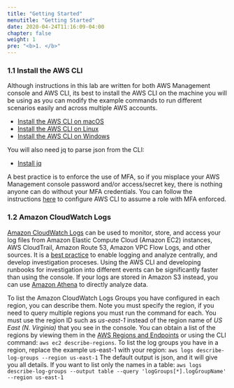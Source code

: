 ```yaml
---
title: "Getting Started"
menutitle: "Getting Started"
date: 2020-04-24T11:16:09-04:00
chapter: false
weight: 1
pre: "<b>1. </b>"
---
```


### 1.1 Install the AWS CLI

Although instructions in this lab are written for both AWS Management console and AWS CLI, its best to install the AWS CLI on the machine you will be using as you can modify the example commands to run different scenarios easily and across multiple AWS accounts.

* [Install the AWS CLI on macOS](https://docs.aws.amazon.com/cli/latest/userguide/install-macos.html)
* [Install the AWS CLI on Linux](https://docs.aws.amazon.com/cli/latest/userguide/install-linux.html)
* [Install the AWS CLI on Windows](https://docs.aws.amazon.com/cli/latest/userguide/install-windows.html)

You will also need jq to parse json from the CLI:
* [Install jq ](https://stedolan.github.io/jq/download/)

A best practice is to enforce the use of MFA, so if you misplace your AWS Management console password and/or access/secret key, there is nothing anyone can do without your MFA credentials. You can follow the instructions [here](https://docs.aws.amazon.com/cli/latest/userguide/cli-configure-role.html) to configure AWS CLI to assume a role with MFA enforced.

### 1.2 Amazon CloudWatch Logs

[Amazon CloudWatch Logs](https://docs.aws.amazon.com/AmazonCloudWatch/latest/logs/WhatIsCloudWatchLogs.html) can be used to monitor, store, and access your log files from Amazon Elastic Compute Cloud (Amazon EC2) instances, AWS CloudTrail, Amazon Route 53, Amazon VPC Flow Logs, and other sources. It is a [best practice](https://wa.aws.amazon.com/wat.question.SEC_4.en.html) to enable logging and analyze centrally, and develop investigation proceses. Using the AWS CLI and developing runbooks for investigation into different events can be significantly faster than using the console. If your logs are stored in Amazon S3 instead, you can use [Amazon Athena](https://docs.aws.amazon.com/athena/latest/ug/what-is.html) to directly analyze data.

To list the Amazon CloudWatch Logs Groups you have configured in each region, you can describe them. Note you must specify the region, if you need to query multiple regions you must run the command for each. You must use the region ID such as *us-east-1* instead of the region name of *US East (N. Virginia)* that you see in the console. You can obtain a list of the regions by viewing them in the [AWS Regions and Endpoints](https://docs.aws.amazon.com/general/latest/gr/rande.html) or using the CLI command: `aws ec2 describe-regions`.
To list the log groups you have in a region, replace the example us-east-1 with your region:
`aws logs describe-log-groups --region us-east-1`
The default output is json, and it will give you all details. If you want to list only the names in a table:
`aws logs describe-log-groups --output table --query 'logGroups[*].logGroupName' --region us-east-1`
